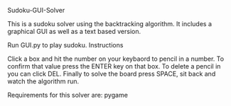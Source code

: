 Sudoku-GUI-Solver

This is a sudoku solver using the backtracking algorithm. It includes a graphical GUI as well as a text based version.

Run GUI.py to play sudoku.
Instructions

Click a box and hit the number on your keybaord to pencil in a number. To confirm that value press the ENTER key on that box. To delete a pencil in you can click DEL. Finally to solve the board press SPACE, sit back and watch the algorithm run.

Requirements for this solver are: 
pygame
